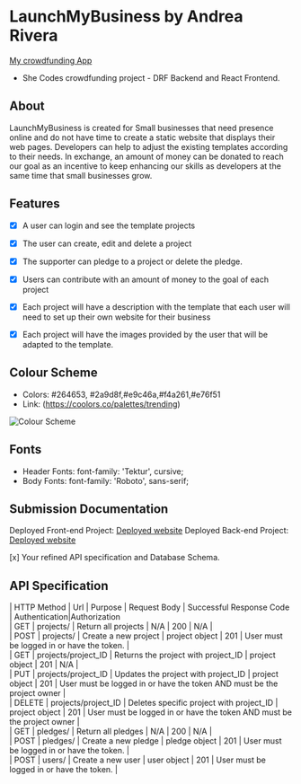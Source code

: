 
# LaunchMyBusiness by Andrea Rivera
[My crowdfunding App]( https://frontend-crowdfunding.netlify.app)
* She Codes crowdfunding project - DRF Backend and React Frontend.

## About
LaunchMyBusiness is created for Small businesses that need presence online and do not have time to create a static website that displays their web pages. 
Developers can help to adjust the existing templates according to their needs. In exchange, an amount 
of money can be donated to reach our goal as an incentive to keep enhancing our skills as developers at the same time that  small businesses grow.


## Features

* [x] A user can login and see the template projects
* [x] The user can create, edit and delete a project
* [x] The supporter can pledge to a project or delete the pledge.
* [x] Users can contribute with an amount of money to the goal of each project
* [x] Each project will have a description with the template that each user will need to set up their own website for their business 
* [x] Each project will have the images provided by the user that will be adapted to the template.


## Colour Scheme
* Colors: #264653, #2a9d8f,#e9c46a,#f4a261,#e76f51 
* Link: (https://coolors.co/palettes/trending)

![Colour Scheme](crowdfounding/crowdfounding/static/images/colour_scheme.png)

## Fonts
* Header Fonts: font-family: 'Tektur', cursive;
* Body Fonts: font-family: 'Roboto', sans-serif;


## Submission Documentation
Deployed Front-end Project: [Deployed website](https://frontend-crowdfunding.netlify.app)
Deployed Back-end Project: [Deployed website](https://launchmybusiness.fly.dev)



<!-- ### Screenshots -->
<!-- [x] A link to the deployed project.
[My crowdfunding App]( https://launchmybusiness.fly.dev)

[x] A screenshot of Insomnia, demonstrating a successful GET method for any endpoint.
![get request](crowdfounding/crowdfounding/static/images/get_all_projects.png)

[x] A screenshot of Insomnia, demonstrating a successful POST method for anyendpoint.
![post request](crowdfounding/crowdfounding/static/images/create_projects.png)

[x] A screenshot of Insomnia, demonstrating a token being returned.
![token](crowdfounding/crowdfounding/static/images/token.png)

[x] Step by step instructions for how to register a new user and create a newproject (i.e. endpoints and body data). -->



[x] Your refined API specification and Database Schema.
## API Specification

| HTTP Method | Url | Purpose | Request Body | Successful Response Code | Authentication|Authorization
<br /> 
| GET | projects/ | Return all projects | N/A | 200 | N/A |
<br /> 
| POST | projects/ | Create a new project | project object | 201 | User must be logged in or have the token. |
<br /> 
| GET | projects/project_ID | Returns the project with project_ID | project object | 201 |  N/A  |
<br /> 
| PUT | projects/project_ID | Updates the project with project_ID | project object | 201 |  User must be logged in or have the token AND must be the project owner |
<br /> 
| DELETE | projects/project_ID | Deletes specific project with project_ID | project object | 201 |  User must be logged in or have the token AND must be the project owner |
<br /> 
| GET | pledges/ | Return all pledges | N/A | 200 | N/A |
<br /> 
| POST | pledges/ | Create a new pledge | pledge object | 201 | User must be logged in or have the token. |
<br /> 
| POST | users/ | Create a new user | user object | 201 | User must be logged in or have the token. |
<br /> 

